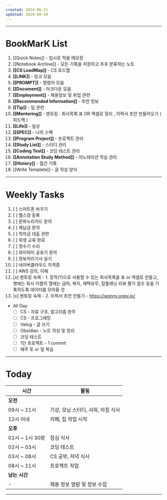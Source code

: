 ```yaml
---
created: 2024-06-21
updated: 2024-09-20
---
```

---
# **BookMarK List**

1. [[Quick Notes]] - 임시로 적을 메모장
2. [[Notebook Archive]] - 모든 기록을 저장하고 추후 분류하는 노트
3. **[[CS LoadMap]]** - CS 로드맵
4. **[[LINK]]** - 링크 모음
5. **[[PROMPT]]** - 명령어 모음
6. **[[Document]]** - 마크다운 모음
7. **[[Employment]]** - 채용정보 및 취업 관련
8. **[[Recommended Information]]** - 추천 정보
9. **[[Tip]]** - 팁 관련
10. **[[Mentoring]]** - 멘토링 : 회사목록 표 OR 엑셀로 정리 , 이력서 초안 만들어오기 ( 피드백 )
11. **[[Life]]** - 일상
12. **[[SPEC]]** - 나의 스펙
13. **[[Program Project]]** - 프로젝트 관리
14. **[[Study List]]** - 스터디 관리
15. **[[Coding Test]]** - 코딩 테스트 관리
16. **[[Annotation Study Method]]** - 어노테이션 학습 관리
17. **[[History]]** - 월간 기록
18. [[Write Templete]] - 글 작성 양식
---
# **Weekly Tasks**

1. [ ] 스마트폰 바꾸기
2. [ ] 헬스장 등록
3. [ ] 문화누리카드 문의
4. [ ] 체납금 문의
5. [ ] 학자금 대출 관련
6. [ ] 위생 교육 완료
7. [ ] 정수기 수리
8. [ ] 와이파이 공유기 문의
9. [ ] 정보처리기사 실기
10. [ ] 네이버클라우드 자격증
11. [ ] AWS 강의, 이해
12. [x] 멘토링 숙제 - 1. 장작(?)으로 사용할 수 있는 회사목록을 표 or 엑셀로 만들고, 행에는 회사 이름이 열에는 급여, 복지, 재택유무, 잡플래닛 리뷰 평가 점수 등을 기록하도록 데이터를 모아올 것
13. [x] 멘토링 숙제 - 2. 이력서 초안 만들기 - https://wonny.oopy.io/

- All Day
	- [ ] CS - 자료 구조, 알고리즘 완주
	- [ ] CS - 프로그래밍
	- [ ] Velog - 글 쓰기
	- [ ] Obsidian - 노트 작성 및 정리
	- [ ] 코딩 테스트
	- [ ] 1인 프로젝트 - 1 commit
	- [ ] 매주 토 or 일 복습

---
# **Today**

| 시간           | 활동                    |
| ------------ | --------------------- |
| **오전**       |                       |
| 09시 ~ 11시    | 기상, 모닝 스터디, 샤워, 아침 식사 |
| 12시 이내       | 카페, 집 작업 시작           |
| **오후**       |                       |
| 01시 ~ 1시 30분 | 점심 식사                 |
| 02시 ~ 03시    | 코딩 테스트                |
| 03시 ~ 08시    | CS 공부, 저녁 식사          |
| 08시 ~ 11시    | 프로젝트 작업               |
| **남는 시간**    |                       |
| -            | 채용 정보 열람 및 정보 수집      |

---
